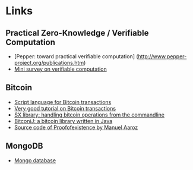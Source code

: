 Links
=====

Practical Zero-Knowledge / Verifiable Computation
-------------------------------------------------

* [Pepper: toward practical verifiable computation] (http://www.pepper-project.org/publications.htm)
* [Mini survey on verifiable computation](http://mybiasedcoin.blogspot.com/2013/09/guest-post-by-justin-thaler-mini-survey.html)

Bitcoin
-------

* [Script language for Bitcoin transactions](https://en.bitcoin.it/wiki/Script)
* [Very good tutorial on Bitcoin transactions](http://www.righto.com/2014/02/bitcoins-hard-way-using-raw-bitcoin.html)
* [SX library: handling bitcoin operations from the commandline](https://github.com/spesmilo/sx/)
* [BitconiJ: a bitcoin library written in Java](https://bitcoinj.github.io)
* [Source code of Proofofexistence by Manuel Aaroz](https://github.com/maraoz/proofofexistence)

MongoDB
-------

* [Mongo database](http://www.mongodb.org/)
